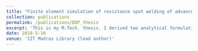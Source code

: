 ```yaml
---
title: "Finite element simulation of resistance spot welding of advanced high strength steels"
collection: publications
permalink: /publications/DDP_thesis
excerpt: 'This is my M.Tech. thesis. I derived two analytical formulations to model the interfacial electrical resistance between metal sheets and incorporated the formulations in a multiphysics finite element simulation of resistance spot welding. Download my thesis [here.](http://venkkris.github.io/files/thesis_final.pdf)'
date: 2018-5-16
venue: 'IIT Madras Library (lead author)'
---
```

